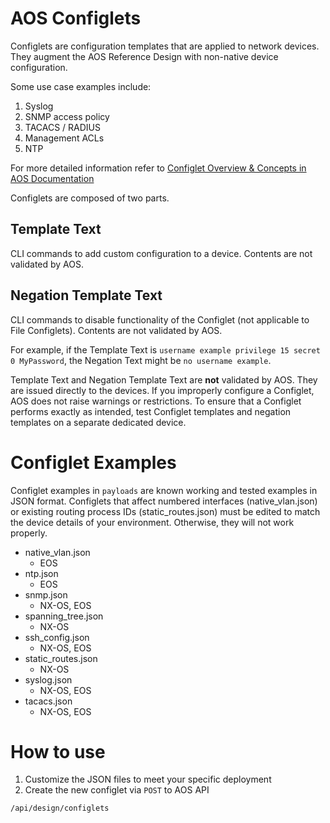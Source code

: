 # AOS Configlets

Configlets are configuration templates that are applied to network devices. They augment the AOS Reference Design with non-native device configuration.

Some use case examples include:

1. Syslog
2. SNMP access policy
3. TACACS / RADIUS
4. Management ACLs
5. NTP

For more detailed information refer to [Configlet Overview & Concepts in AOS Documentation](https://portal.apstra.com/docs/design_phase_concepts.html#configlets)

Configlets are composed of two parts.

## Template Text

CLI commands to add custom configuration to a device. Contents are not validated by AOS.

## Negation Template Text

CLI commands to disable functionality of the Configlet (not applicable to File Configlets). Contents are not validated by AOS.

For example, if the Template Text is `username example privilege 15 secret 0 MyPassword`, the Negation Text might be `no username example`.

Template Text and Negation Template Text are **not** validated by AOS. They are issued directly to the devices. If you improperly configure a Configlet, AOS does not raise warnings or restrictions. To ensure that a Configlet performs exactly as intended, test Configlet templates and negation templates on a separate dedicated device.

# Configlet Examples
Configlet examples in `payloads` are known working and tested examples in JSON format. Configlets that affect numbered interfaces (native_vlan.json) or existing routing process IDs (static_routes.json) must be edited to match the device details of your environment.  Otherwise, they will not work properly. 

* native_vlan.json
  * EOS
* ntp.json
  * EOS
* snmp.json
  * NX-OS, EOS
* spanning_tree.json
  * NX-OS
* ssh_config.json
  * NX-OS, EOS
* static_routes.json
  * NX-OS
* syslog.json
  * NX-OS, EOS
* tacacs.json
  * NX-OS, EOS

# How to use
1. Customize the JSON files to meet your specific deployment
2. Create the new configlet via `POST` to AOS API 
```
/api/design/configlets
```
